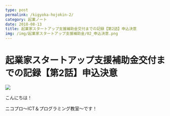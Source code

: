 ```yaml
---
type: post
permalink: /kigyoka-hojokin-2/
category: 起業ノート
date: 2018-08-13
title: 起業家スタートアップ支援補助金交付までの記録【第2話】申込決意
img: /img/起業家スタートアップ支援補助金/02_申込決意.png
---
```


# 起業家スタートアップ支援補助金交付までの記録【第2話】申込決意

<img src="/img/起業家スタートアップ支援補助金/02_申込決意.png"/>

こんにちは！

ニコプロ～ICT＆プログラミング教室～です！
